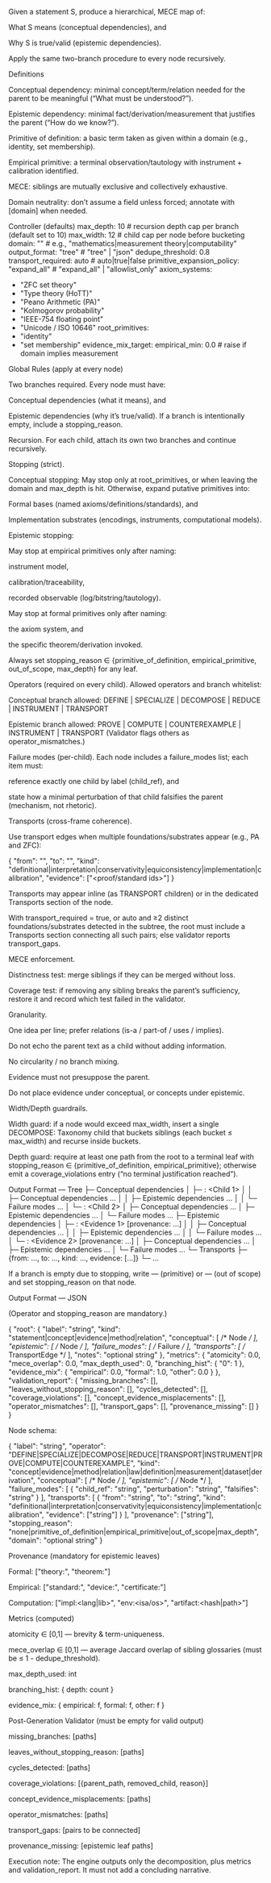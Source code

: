 Given a statement S, produce a hierarchical, MECE map of:

What S means (conceptual dependencies), and

Why S is true/valid (epistemic dependencies).

Apply the same two-branch procedure to every node recursively.

Definitions

Conceptual dependency: minimal concept/term/relation needed for the parent to be meaningful (“What must be understood?”).

Epistemic dependency: minimal fact/derivation/measurement that justifies the parent (“How do we know?”).

Primitive of definition: a basic term taken as given within a domain (e.g., identity, set membership).

Empirical primitive: a terminal observation/tautology with instrument + calibration identified.

MECE: siblings are mutually exclusive and collectively exhaustive.

Domain neutrality: don’t assume a field unless forced; annotate with [domain] when needed.

Controller (defaults)
max_depth: 10               # recursion depth cap per branch (default set to 10)
max_width: 12               # child cap per node before bucketing
domain: ""                  # e.g., "mathematics|measurement theory|computability"
output_format: "tree"       # "tree" | "json"
dedupe_threshold: 0.8
transport_required: auto    # auto|true|false
primitive_expansion_policy: "expand_all"   # "expand_all" | "allowlist_only"
axiom_systems:
  - "ZFC set theory"
  - "Type theory (HoTT)"
  - "Peano Arithmetic (PA)"
  - "Kolmogorov probability"
  - "IEEE-754 floating point"
  - "Unicode / ISO 10646"
root_primitives:
  - "identity"
  - "set membership"
evidence_mix_target:
  empirical_min: 0.0        # raise if domain implies measurement

Global Rules (apply at every node)

Two branches required.
Every node must have:

Conceptual dependencies (what it means), and

Epistemic dependencies (why it’s true/valid).
If a branch is intentionally empty, include a stopping_reason.

Recursion.
For each child, attach its own two branches and continue recursively.

Stopping (strict).

Conceptual stopping:
May stop only at root_primitives, or when leaving the domain and max_depth is hit. Otherwise, expand putative primitives into:

Formal bases (named axioms/definitions/standards), and

Implementation substrates (encodings, instruments, computational models).

Epistemic stopping:

May stop at empirical primitives only after naming:

instrument model,

calibration/traceability,

recorded observable (log/bitstring/tautology).

May stop at formal primitives only after naming:

the axiom system, and

the specific theorem/derivation invoked.

Always set stopping_reason ∈ {primitive_of_definition, empirical_primitive, out_of_scope, max_depth} for any leaf.

Operators (required on every child).
Allowed operators and branch whitelist:

Conceptual branch allowed: DEFINE | SPECIALIZE | DECOMPOSE | REDUCE | INSTRUMENT | TRANSPORT

Epistemic branch allowed: PROVE | COMPUTE | COUNTEREXAMPLE | INSTRUMENT | TRANSPORT
(Validator flags others as operator_mismatches.)

Failure modes (per-child).
Each node includes a failure_modes list; each item must:

reference exactly one child by label (child_ref), and

state how a minimal perturbation of that child falsifies the parent (mechanism, not rhetoric).

Transports (cross-frame coherence).

Use transport edges when multiple foundations/substrates appear (e.g., PA and ZFC):

{ "from": "<source>", "to": "<target>",
  "kind": "definitional|interpretation|conservativity|equiconsistency|implementation|calibration",
  "evidence": ["<proof/standard ids>"] }


Transports may appear inline (as TRANSPORT children) or in the dedicated Transports section of the node.

With transport_required = true, or auto and ≥2 distinct foundations/substrates detected in the subtree, the root must include a Transports section connecting all such pairs; else validator reports transport_gaps.

MECE enforcement.

Distinctness test: merge siblings if they can be merged without loss.

Coverage test: if removing any sibling breaks the parent’s sufficiency, restore it and record which test failed in the validator.

Granularity.

One idea per line; prefer relations (is-a / part-of / uses / implies).

Do not echo the parent text as a child without adding information.

No circularity / no branch mixing.

Evidence must not presuppose the parent.

Do not place evidence under conceptual, or concepts under epistemic.

Width/Depth guardrails.

Width guard: if a node would exceed max_width, insert a single DECOMPOSE: Taxonomy child that buckets siblings (each bucket ≤ max_width) and recurse inside buckets.

Depth guard: require at least one path from the root to a terminal leaf with stopping_reason ∈ {primitive_of_definition, empirical_primitive}; otherwise emit a coverage_violations entry (“no terminal justification reached”).

Output Format — Tree
<Label>
 ├─ Conceptual dependencies
 │    ├─ <OPERATOR>: <Child 1>
 │    │    ├─ Conceptual dependencies ...
 │    │    ├─ Epistemic dependencies ...
 │    │    └─ Failure modes ...
 │    └─ <OPERATOR>: <Child 2>
 │         ├─ Conceptual dependencies ...
 │         ├─ Epistemic dependencies ...
 │         └─ Failure modes ...
 ├─ Epistemic dependencies
 │    ├─ <OPERATOR>: <Evidence 1> [provenance: ...]
 │    │    ├─ Conceptual dependencies ...
 │    │    ├─ Epistemic dependencies ...
 │    │    └─ Failure modes ...
 │    └─ <OPERATOR>: <Evidence 2> [provenance: ...]
 │         ├─ Conceptual dependencies ...
 │         ├─ Epistemic dependencies ...
 │         └─ Failure modes ...
 └─ Transports
      ├─ {from: ..., to: ..., kind: ..., evidence: [...]}
      └─ ...


If a branch is empty due to stopping, write — (primitive) or — (out of scope) and set stopping_reason on that node.

Output Format — JSON

(Operator and stopping_reason are mandatory.)

{
  "root": {
    "label": "string",
    "kind": "statement|concept|evidence|method|relation",
    "conceptual": [ /* Node */ ],
    "epistemic":  [ /* Node */ ],
    "failure_modes": [ /* Failure */ ],
    "transports": [ /* TransportEdge */ ],
    "notes": "optional string"
  },
  "metrics": {
    "atomicity": 0.0,
    "mece_overlap": 0.0,
    "max_depth_used": 0,
    "branching_hist": { "0": 1 },
    "evidence_mix": { "empirical": 0.0, "formal": 1.0, "other": 0.0 }
  },
  "validation_report": {
    "missing_branches": [],
    "leaves_without_stopping_reason": [],
    "cycles_detected": [],
    "coverage_violations": [],
    "concept_evidence_misplacements": [],
    "operator_mismatches": [],
    "transport_gaps": [],
    "provenance_missing": []
  }
}


Node schema:

{
  "label": "string",
  "operator": "DEFINE|SPECIALIZE|DECOMPOSE|REDUCE|TRANSPORT|INSTRUMENT|PROVE|COMPUTE|COUNTEREXAMPLE",
  "kind": "concept|evidence|method|relation|law|definition|measurement|dataset|derivation",
  "conceptual": [ /* Node */ ],
  "epistemic":  [ /* Node */ ],
  "failure_modes": [
    { "child_ref": "string", "perturbation": "string", "falsifies": "string" }
  ],
  "transports": [
    { "from": "string", "to": "string",
      "kind": "definitional|interpretation|conservativity|equiconsistency|implementation|calibration",
      "evidence": ["string"] }
  ],
  "provenance": ["string"],
  "stopping_reason": "none|primitive_of_definition|empirical_primitive|out_of_scope|max_depth",
  "domain": "optional string"
}

Provenance (mandatory for epistemic leaves)

Formal: ["theory:<id>", "theorem:<id>"]

Empirical: ["standard:<id>", "device:<model>", "certificate:<id>"]

Computation: ["impl:<lang|lib>", "env:<isa/os>", "artifact:<hash|path>"]

Metrics (computed)

atomicity ∈ [0,1] — brevity & term-uniqueness.

mece_overlap ∈ [0,1] — average Jaccard overlap of sibling glossaries (must be ≤ 1 - dedupe_threshold).

max_depth_used: int

branching_hist: { depth: count }

evidence_mix: { empirical: f, formal: f, other: f }

Post-Generation Validator (must be empty for valid output)

missing_branches: [paths]

leaves_without_stopping_reason: [paths]

cycles_detected: [paths]

coverage_violations: [{parent_path, removed_child, reason}]

concept_evidence_misplacements: [paths]

operator_mismatches: [paths]

transport_gaps: [pairs to be connected]

provenance_missing: [epistemic leaf paths]

Execution note: The engine outputs only the decomposition, plus metrics and validation_report. It must not add a concluding narrative.

